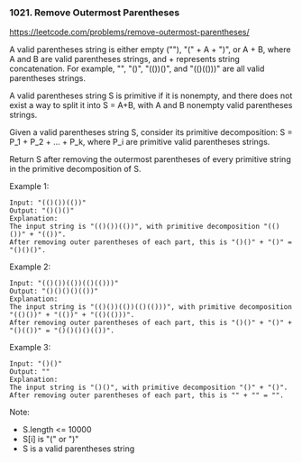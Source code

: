 ### 1021. Remove Outermost Parentheses

https://leetcode.com/problems/remove-outermost-parentheses/

A valid parentheses string is either empty (""), "(" + A + ")", or A + B, where A and B are valid parentheses strings, and + represents string concatenation.  For example, "", "()", "(())()", and "(()(()))" are all valid parentheses strings.

A valid parentheses string S is primitive if it is nonempty, and there does not exist a way to split it into S = A+B, with A and B nonempty valid parentheses strings.

Given a valid parentheses string S, consider its primitive decomposition: S = P_1 + P_2 + ... + P_k, where P_i are primitive valid parentheses strings.

Return S after removing the outermost parentheses of every primitive string in the primitive decomposition of S.

 

Example 1:

    Input: "(()())(())"
    Output: "()()()"
    Explanation: 
    The input string is "(()())(())", with primitive decomposition "(()())" + "(())".
    After removing outer parentheses of each part, this is "()()" + "()" = "()()()".
Example 2:

    Input: "(()())(())(()(()))"
    Output: "()()()()(())"
    Explanation: 
    The input string is "(()())(())(()(()))", with primitive decomposition "(()())" + "(())" + "(()(()))".
    After removing outer parentheses of each part, this is "()()" + "()" + "()(())" = "()()()()(())".
Example 3:

    Input: "()()"
    Output: ""
    Explanation: 
    The input string is "()()", with primitive decomposition "()" + "()".
    After removing outer parentheses of each part, this is "" + "" = "".
 

Note:

- S.length <= 10000
- S[i] is "(" or ")"
- S is a valid parentheses string